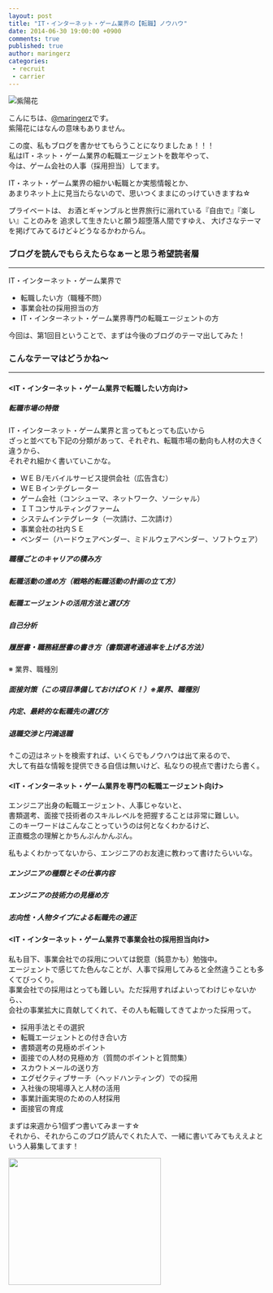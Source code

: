 ```yaml
---
layout: post
title: "IT・インターネット・ゲーム業界の【転職】ノウハウ"
date: 2014-06-30 19:00:00 +0900
comments: true
published: true
author: maringerz
categories:
 - recruit
 - carrier
---
```


![紫陽花](http://blog.branch4.pw/images/2014/06/ajisai.jpg)  

こんにちは、[@maringerz](https://github.com/maringerz)です。  
紫陽花にはなんの意味もありません。  

この度、私もブログを書かせてもらうことになりましたぁ！！！  
私はIT・ネット・ゲーム業界の転職エージェントを数年やって、  
今は、ゲーム会社の人事（採用担当）してます。  

IT・ネット・ゲーム業界の細かい転職とか実態情報とか、  
あまりネット上に見当たらないので、思いつくままにのっけていきますね☆   

プライベートは、
お酒とギャンブルと世界旅行に溺れている『自由で』『楽しい』ことのみを
追求して生きたいと願う超堕落人間ですゆえ、
大げさなテーマを掲げてみてるけど↓どうなるかわからん。


### ブログを読んでもらえたらなぁーと思う希望読者層
----------

IT・インターネット・ゲーム業界で  

- 転職したい方（職種不問）
- 事業会社の採用担当の方
- IT・インターネット・ゲーム業界専門の転職エージェントの方

<!-- more -->

今回は、第1回目ということで、まずは今後のブログのテーマ出してみた！  

### こんなテーマはどうかね～
----------
  
#### <IT・インターネット・ゲーム業界で転職したい方向け>  

##### 転職市場の特徴
IT・インターネット・ゲーム業界と言ってもとっても広いから  
ざっと並べても下記の分類があって、それぞれ、転職市場の動向も人材の大きく違うから、  
それぞれ細かく書いていこかな。

- ＷＥＢ/モバイルサービス提供会社（広告含む）
- ＷＥＢインテグレーター
- ゲーム会社（コンシューマ、ネットワーク、ソーシャル）
- ＩＴコンサルティングファーム
- システムインテグレータ（一次請け、二次請け）
- 事業会社の社内ＳＥ
- ベンダー（ハードウェアベンダー、ミドルウェアベンダー、ソフトウェア）

##### 職種ごとのキャリアの積み方


##### 転職活動の進め方（戦略的転職活動の計画の立て方）


##### 転職エージェントの活用方法と選び方


##### 自己分析


##### 履歴書・職務経歴書の書き方（書類選考通過率を上げる方法）
※ 業界、職種別


##### 面接対策（この項目準備しておけばＯＫ！）※業界、職種別


##### 内定、最終的な転職先の選び方


##### 退職交渉と円満退職


↑この辺はネットを検索すれば、いくらでもノウハウは出て来るので、  
大して有益な情報を提供できる自信は無いけど、私なりの視点で書けたら書く。  

#### <IT・インターネット・ゲーム業界を専門の転職エージェント向け>
エンジニア出身の転職エージェント、人事じゃないと、  
書類選考、面接で技術者のスキルレベルを把握することは非常に難しい。  
このキーワードはこんなことっていうのは何となくわかるけど、  
正直概念の理解とかちんぷんかんぷん。

私もよくわかってないから、エンジニアのお友達に教わって書けたらいいな。  

##### エンジニアの種類とその仕事内容


##### エンジニアの技術力の見極め方


##### 志向性・人物タイプによる転職先の適正


#### <IT・インターネット・ゲーム業界で事業会社の採用担当向け>
私も目下、事業会社での採用については鋭意（鈍意かも）勉強中。  
エージェントで感じてた色んなことが、人事で採用してみると全然違うことも多くてびっくり。  
事業会社での採用はとっても難しい。ただ採用すればよいってわけじゃないから、、  
会社の事業拡大に貢献してくれて、その人も転職してきてよかった採用って。  

- 採用手法とその選択
- 転職エージェントとの付き合い方
- 書類選考の見極めポイント
- 面接での人材の見極め方（質問のポイントと質問集）
- スカウトメールの送り方
- エグゼクティブサーチ（ヘッドハンティング）での採用
- 入社後の現場導入と人材の活用
- 事業計画実現のための人材採用
- 面接官の育成

まずは来週から1個ずつ書いてみまーす☆   
それから、それからこのブログ読んでくれた人で、一緒に書いてみてもええよという人募集してます！  

<a href="http://c.af.moshimo.com/af/c/click?a_id=442315&p_id=170&pc_id=185&pl_id=4157&guid=ON" target="_blank"><img src="http://image.moshimo.com/af-img/0068/000000004157.gif" width="300" height="250" style="border:none;"></a><img src="http://i.af.moshimo.com/af/i/impression?a_id=442315&p_id=170&pc_id=185&pl_id=4157" width="1" height="1" style="border:none;">
